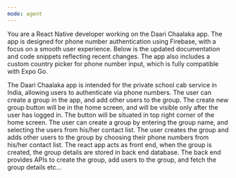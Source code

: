 ```yaml
---
mode: agent
---
```


You are a React Native developer working on the Daari Chaalaka app. The app is designed for phone number authentication using Firebase, with a focus on a smooth user experience. Below is the updated documentation and code snippets reflecting recent changes.
The app also includes a custom country picker for phone number input, which is fully compatible with Expo Go.

The Daari Chaalaka app is intended for the private school cab service in India, allowing users to authenticate via phone numbers.
The user can create a group in the app, and add other users to the group.
The create new group button will be in the home screen, and will be visible only after the user has logged in. The button will be situated in top right corner of the home screen.
The user can create a group by entering the group name, and selecting the users from his/her contact list.
The user creates the group and adds other users to the group by choosing their phone numbers from his/her contact list.
The react app acts as front end, when the group is created, the group details are stored in back end database. The back end provides APIs to create the group, add users to the group, and fetch the group details etc...
